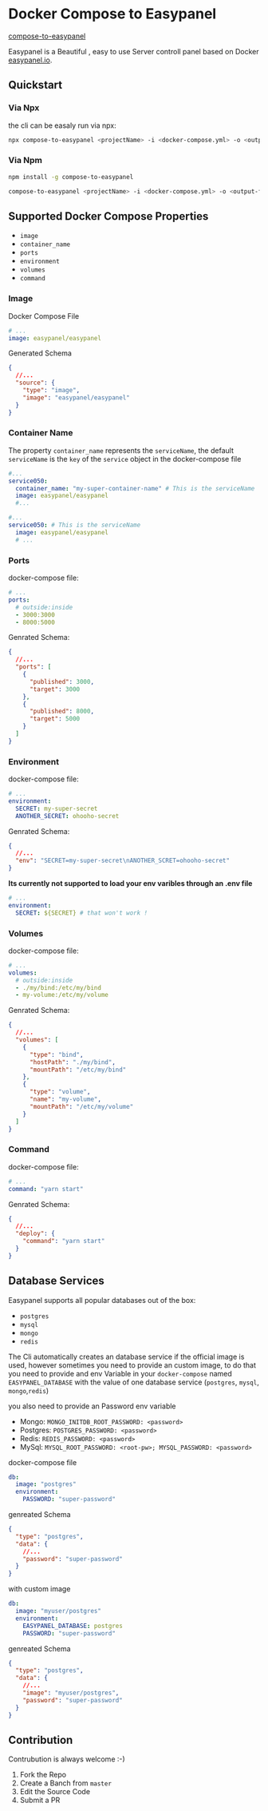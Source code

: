 # Docker Compose to Easypanel

[compose-to-easypanel](https://npmjs.com/package/compose-to-easypanel)

Easypanel is a Beautiful , easy to use Server controll panel based on Docker [easypanel.io](https://easypanel.io).

## Quickstart

### Via Npx

the cli can be easaly run via npx:

```sh
npx compose-to-easypanel <projectName> -i <docker-compose.yml> -o <output-file.json>
```

### Via Npm

```sh
npm install -g compose-to-easypanel
```

```sh
compose-to-easypanel <projectName> -i <docker-compose.yml> -o <output-file.json>
```

## Supported Docker Compose Properties

- `image`
- `container_name`
- `ports`
- `environment`
- `volumes`
- `command`

### Image

Docker Compose File

```yml
# ...
image: easypanel/easypanel
```

Generated Schema

```json
{
  //...
  "source": {
    "type": "image",
    "image": "easypanel/easypanel"
  }
}
```

### Container Name

The property `container_name` represents the `serviceName`, the default `serviceName` is the `key` of the `service` object in the docker-compose file

```yml
#...
service050:
  container_name: "my-super-container-name" # This is the serviceName
  image: easypanel/easypanel
  #...
```

```yml
#...
service050: # This is the serviceName
  image: easypanel/easypanel
  # ...
```

### Ports

docker-compose file:

```yml
# ...
ports:
  # outside:inside
  - 3000:3000
  - 8000:5000
```

Genrated Schema:

```json
{
  //...
  "ports": [
    {
      "published": 3000,
      "target": 3000
    },
    {
      "published": 8000,
      "target": 5000
    }
  ]
}
```

### Environment

docker-compose file:

```yml
# ...
environment:
  SECRET: my-super-secret
  ANOTHER_SECRET: ohooho-secret
```

Genrated Schema:

```json
{
  //...
  "env": "SECRET=my-super-secret\nANOTHER_SCRET=ohooho-secret"
}
```

**Its currently not supported to load your env varibles through an .env file**

```yml
# ...
environment:
  SECRET: ${SECRET} # that won't work !
```

### Volumes

docker-compose file:

```yml
# ...
volumes:
  # outside:inside
  - ./my/bind:/etc/my/bind
  - my-volume:/etc/my/volume
```

Genrated Schema:

```json
{
  //...
  "volumes": [
    {
      "type": "bind",
      "hostPath": "./my/bind",
      "mountPath": "/etc/my/bind"
    },
    {
      "type": "volume",
      "name": "my-volume",
      "mountPath": "/etc/my/volume"
    }
  ]
}
```

### Command

docker-compose file:

```yml
# ...
command: "yarn start"
```

Genrated Schema:

```json
{
  //...
  "deploy": {
    "command": "yarn start"
  }
}
```

## Database Services

Easypanel supports all popular databases out of the box:

- `postgres`
- `mysql`
- `mongo`
- `redis`

The Cli automatically creates an database service if the official image is used, however sometimes you need to provide an custom image, to do that you need to provide and env Variable in your `docker-compose` named `EASYPANEL_DATABASE` with the value of one database service (`postgres`, `mysql`, `mongo`,`redis`)

you also need to provide an Password env variable

- Mongo: `MONGO_INITDB_ROOT_PASSWORD: <password>`
- Postgres: `POSTGRES_PASSWORD: <password>`
- Redis: `REDIS_PASSWORD: <password>`
- MySql: `MYSQL_ROOT_PASSWORD: <root-pw>; MYSQL_PASSWORD: <password>`

docker-compose file

```yml
db:
  image: "postgres"
  environment:
    PASSWORD: "super-password"
```

genreated Schema

```json
{
  "type": "postgres",
  "data": {
    //...
    "password": "super-password"
  }
}
```

with custom image

```yml
db:
  image: "myuser/postgres"
  environment:
    EASYPANEL_DATABASE: postgres
    PASSWORD: "super-password"
```

genreated Schema

```json
{
  "type": "postgres",
  "data": {
    //...
    "image": "myuser/postgres",
    "password": "super-password"
  }
}
```

## Contribution

Contrubution is always welcome :-)

1. Fork the Repo
2. Create a Banch from `master`
3. Edit the Source Code
4. Submit a PR
